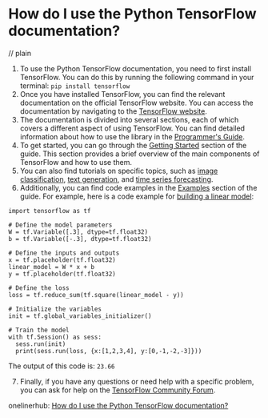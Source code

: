 # How do I use the Python TensorFlow documentation?
// plain

1. To use the Python TensorFlow documentation, you need to first install TensorFlow. You can do this by running the following command in your terminal: ```pip install tensorflow```
2. Once you have installed TensorFlow, you can find the relevant documentation on the official TensorFlow website. You can access the documentation by navigating to the [TensorFlow website](https://www.tensorflow.org/).
3. The documentation is divided into several sections, each of which covers a different aspect of using TensorFlow. You can find detailed information about how to use the library in the [Programmer's Guide](https://www.tensorflow.org/guide).
4. To get started, you can go through the [Getting Started](https://www.tensorflow.org/guide/low_level_intro) section of the guide. This section provides a brief overview of the main components of TensorFlow and how to use them.
5. You can also find tutorials on specific topics, such as [image classification](https://www.tensorflow.org/tutorials/images/classification), [text generation](https://www.tensorflow.org/tutorials/text/text_generation), and [time series forecasting](https://www.tensorflow.org/tutorials/structured_data/time_series).
6. Additionally, you can find code examples in the [Examples](https://www.tensorflow.org/guide/examples) section of the guide. For example, here is a code example for [building a linear model](https://www.tensorflow.org/guide/examples/linear_regression):

```
import tensorflow as tf

# Define the model parameters
W = tf.Variable([.3], dtype=tf.float32)
b = tf.Variable([-.3], dtype=tf.float32)

# Define the inputs and outputs
x = tf.placeholder(tf.float32)
linear_model = W * x + b
y = tf.placeholder(tf.float32)

# Define the loss
loss = tf.reduce_sum(tf.square(linear_model - y))

# Initialize the variables
init = tf.global_variables_initializer()

# Train the model
with tf.Session() as sess:
  sess.run(init)
  print(sess.run(loss, {x:[1,2,3,4], y:[0,-1,-2,-3]}))
```

The output of this code is: ```23.66```

7. Finally, if you have any questions or need help with a specific problem, you can ask for help on the [TensorFlow Community Forum](https://www.tensorflow.org/community).

onelinerhub: [How do I use the Python TensorFlow documentation?](https://onelinerhub.com/python-tensorflow/how-do-i-use-the-python-tensorflow-documentation)